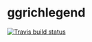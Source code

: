 
<!-- README.md is generated from README.Rmd. Please edit that file -->

# ggrichlegend

<!-- badges: start -->

[![Travis build
status](https://travis-ci.org/mattcowgill/ggrichlegend.svg?branch=master)](https://travis-ci.org/mattcowgill/ggrichlegend)
<!-- badges: end -->
